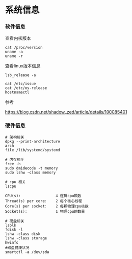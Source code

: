 # 系统信息

### 软件信息

查看内核版本

```
cat /proc/version
uname -a
uname -r
```

查看linux版本信息

```
lsb_release -a

cat /etc/issue
cat /etc/os-release
hostnamectl
```

参考

https://blog.csdn.net/shadow_zed/article/details/100085401

### 硬件信息

```
# 架构相关
dpkg --print-architecture
arch
file /lib/systemd/systemd

# 内存相关
free -h
sudo dmidecode -t memory
sudo lshw -class memory

# cpu 相关
lscpu

CPU(s):                4 逻辑cpu颗数
Thread(s) per core:    2 每个核心线程
Core(s) per socket:    2 每颗物理cpu核数
Socket(s):             1 物理cpu的数量

# 硬盘相关
lsblk
fdisk -l
lshw -class disk
lshw -class storage
hwinfo
#磁盘健康状况
smartctl -a /dev/sda
```



